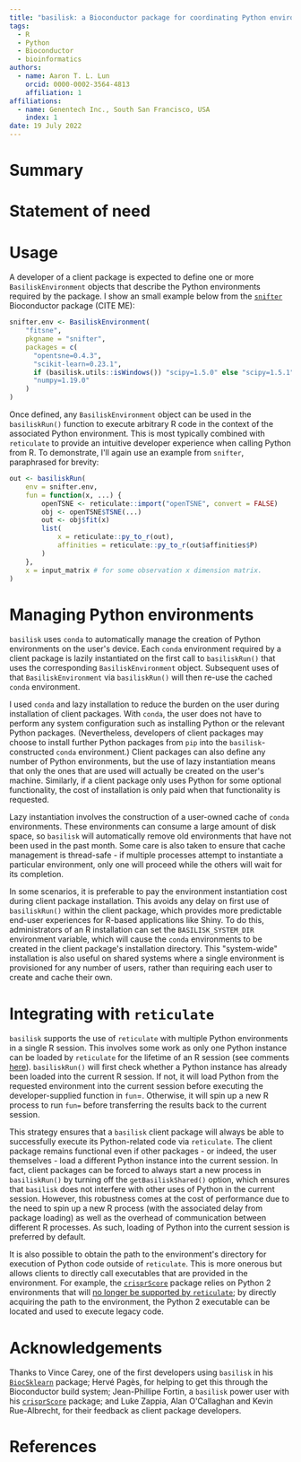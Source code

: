 ```yaml
---
title: "basilisk: a Bioconductor package for coordinating Python environments"
tags:
  - R
  - Python
  - Bioconductor
  - bioinformatics
authors:
  - name: Aaron T. L. Lun
    orcid: 0000-0002-3564-4813
    affiliation: 1
affiliations:
  - name: Genentech Inc., South San Francisco, USA
    index: 1
date: 19 July 2022
---
```


# Summary

# Statement of need

# Usage

A developer of a client package is expected to define one or more `BasiliskEnvironment` objects that describe the Python environments required by the package.
I show an small example below from the [`snifter`](https://bioconductor.org/packages/snifter) Bioconductor package (CITE ME):

```r
snifter.env <- BasiliskEnvironment(
    "fitsne",
    pkgname = "snifter",
    packages = c(
      "opentsne=0.4.3",
      "scikit-learn=0.23.1",
      if (basilisk.utils::isWindows()) "scipy=1.5.0" else "scipy=1.5.1",
      "numpy=1.19.0"
    )
)
```

Once defined, any `BasiliskEnvironment` object can be used in the `basiliskRun()` function to execute arbitrary R code in the context of the associated Python environment.
This is most typically combined with `reticulate` to provide an intuitive developer experience when calling Python from R.
To demonstrate, I'll again use an example from `snifter`, paraphrased for brevity:

```r
out <- basiliskRun(
    env = snifter.env,
    fun = function(x, ...) {
        openTSNE <- reticulate::import("openTSNE", convert = FALSE)
        obj <- openTSNE$TSNE(...)
        out <- obj$fit(x)
        list(
            x = reticulate::py_to_r(out),
            affinities = reticulate::py_to_r(out$affinities$P)
        )
    },
    x = input_matrix # for some observation x dimension matrix.
)
```

# Managing Python environments

`basilisk` uses `conda` to automatically manage the creation of Python environments on the user's device.
Each `conda` environment required by a client package is lazily instantiated on the first call to `basiliskRun()` that uses the corresponding `BasiliskEnvironment` object.
Subsequent uses of that `BasiliskEnvironment` via `basiliskRun()` will then re-use the cached `conda` environment. 

I used `conda` and lazy installation to reduce the burden on the user during installation of client packages.
With `conda`, the user does not have to perform any system configuration such as installing Python or the relevant Python packages.
(Nevertheless, developers of client packages may choose to install further Python packages from `pip` into the `basilisk`-constructed `conda` environment.)
Client packages can also define any number of Python environments, but the use of lazy instantiation means that only the ones that are used will actually be created on the user's machine.
Similarly, if a client package only uses Python for some optional functionality, the cost of installation is only paid when that functionality is requested.

Lazy instantiation involves the construction of a user-owned cache of `conda` environments.
These environments can consume a large amount of disk space, so `basilisk` will automatically remove old environments that have not been used in the past month.
Some care is also taken to ensure that cache management is thread-safe -
if multiple processes attempt to instantiate a particular environment, only one will proceed while the others will wait for its completion.

In some scenarios, it is preferable to pay the environment instantiation cost during client package installation. 
This avoids any delay on first use of `basiliskRun()` within the client package, which provides more predictable end-user experiences for R-based applications like Shiny.
To do this, administrators of an R installation can set the `BASILISK_SYSTEM_DIR` environment variable, which will cause the `conda` environments to be created in the client package's installation directory.
This "system-wide" installation is also useful on shared systems where a single environment is provisioned for any number of users, rather than requiring each user to create and cache their own.

# Integrating with `reticulate`

`basilisk` supports the use of `reticulate` with multiple Python environments in a single R session.
This involves some work as only one Python instance can be loaded by `reticulate` for the lifetime of an R session (see comments [here](https://github.com/rstudio/reticulate/issues/27)).
`basiliskRun()` will first check whether a Python instance has already been loaded into the current R session.
If not, it will load Python from the requested environment into the current session before executing the developer-supplied function in `fun`=.
Otherwise, it will spin up a new R process to run `fun=` before transferring the results back to the current session.

This strategy ensures that a `basilisk` client package will always be able to successfully execute its Python-related code via `reticulate`.
The client package remains functional even if other packages - or indeed, the user themselves - load a different Python instance into the current session.
In fact, client packages can be forced to always start a new process in `basiliskRun()` by turning off the `getBasiliskShared()` option,
which ensures that `basilisk` does not interfere with other uses of Python in the current session.
However, this robustness comes at the cost of performance due to the need to spin up a new R process (with the associated delay from package loading) as well as the overhead of communication between different R processes.
As such, loading of Python into the current session is preferred by default. 

It is also possible to obtain the path to the environment's directory for execution of Python code outside of `reticulate`.
This is more onerous but allows clients to directly call executables that are provided in the environment. 
For example, the [`crisprScore`](https://bioconductor.org/packages/crisprScore) package relies on Python 2 environments that will [no longer be supported by `reticulate`](https://github.com/rstudio/reticulate/pull/1242);
by directly acquiring the path to the environment, the Python 2 executable can be located and used to execute legacy code.

# Acknowledgements

Thanks to Vince Carey, one of the first developers using `basilisk` in his [`BiocSklearn`](https://bioconductor.org/packages/BiocSklearn) package;
Hervé Pagès, for helping to get this through the Bioconductor build system;
Jean-Phillipe Fortin, a `basilisk` power user with his [`crisprScore`](https://bioconductor.org/packages/crisprScore) package;
and Luke Zappia, Alan O'Callaghan and Kevin Rue-Albrecht, for their feedback as client package developers. 

# References


